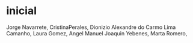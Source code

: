 # inicial
Jorge Navarrete,
CristinaPerales,
Dionizio Alexandre do Carmo Lima Camanho,
Laura Gomez,
Angel Manuel Joaquin Yebenes,
Marta Romero,

